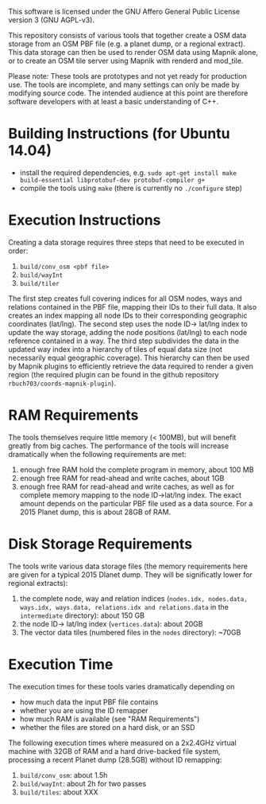 This software is licensed under the GNU Affero General Public License version 3 (GNU AGPL-v3).

This repository consists of various tools that together create a OSM data storage from an OSM PBF file (e.g. a planet dump, or a regional extract). This data storage can then be used to render OSM data using Mapnik alone, or to create an OSM tile server using Mapnik with renderd and mod_tile. 

Please note: These tools are prototypes and not yet ready for production use. The tools are incomplete, and many settings can only be made by modifying source code. The intended audience at this point are therefore software developers with at least a basic understanding of C++. 

Building Instructions (for Ubuntu 14.04)
========================================
* install the required dependencies, e.g. `sudo apt-get install make build-essential libprotobuf-dev protobuf-compiler g+`
* compile the tools using `make` (there is currently no `./configure` step)


Execution Instructions
======================

Creating a data storage requires three steps that need to be executed in order:

1. `build/conv_osm <pbf file>`
2. `build/wayInt`
3. `build/tiler`

The first step creates full covering indices for all OSM nodes, ways and relations contained in the PBF file, mapping their IDs to their full data. It also creates an index mapping all node IDs to their corresponding geographic coordinates (lat/lng). The second step uses the node ID-> lat/lng index to update the way storage, adding the node positions (lat/lng) to each node reference contained in a way. The third step subdivides the data in the updated way index into a hierarchy of tiles of equal data size (not necessarily equal geographic coverage). This hierarchy can then be used by Mapnik plugins to efficiently retrieve the data required to render a given region (the required plugin can be found in the github repository `rbuch703/coords-mapnik-plugin`).


RAM Requirements
================
The tools themselves require little memory (< 100MB), but will benefit greatly from big caches. The performance of the tools will increase dramatically when the following requirements are met:

1. enough free RAM hold the complete program in memory, about 100 MB
2. enough free RAM for read-ahead and write caches, about 1GB
3. enough free RAM for read-ahead and write caches, as well as for complete memory mapping to the node ID->lat/lng index. The exact amount depends on the particular PBF file used as a data source. For a 2015 Planet dump, this is about 28GB of RAM. 

Disk Storage Requirements
=========================
The tools write various data storage files (the memory requirements here are given for a typical 2015 Dlanet dump. They will be significatly lower for regional extracts):

1. the complete node, way and relation indices (`nodes.idx, nodes.data, ways.idx, ways.data, relations.idx and relations.data` in the `intermediate` directory): about 150 GB
2. the node ID-> lat/lng index (`vertices.data`): about 20GB
3. The vector data tiles (numbered files in the `nodes` directory): ~70GB


Execution Time
==============
The execution times for these tools varies dramatically depending on

* how much data the input PBF file contains
* whether you are using the ID remapper
* how much RAM is available (see "RAM Requirements")
* whether the files are stored on a hard disk, or an SSD

The following execution times where measured on a 2x2.4GHz virtual machine with 32GB of RAM and a hard drive-backed file system, processing a recent Planet dump (28.5GB) without ID remapping:

1. `build/conv_osm`: about 1.5h
2. `build/wayInt`: about 2h for two passes
3. `build/tiles`: about XXX
 
